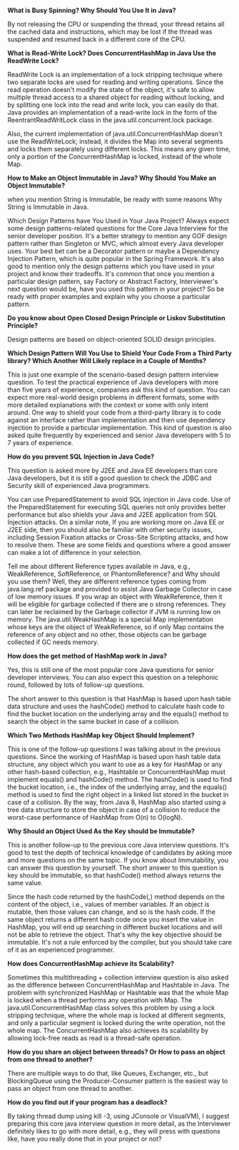 **What is Busy Spinning? Why Should You Use It in Java?**

By not releasing the CPU or suspending the thread, your thread retains all the cached data and instructions, which may be lost if the thread was suspended and resumed back in a different core of the CPU.

**What is Read-Write Lock? Does ConcurrentHashMap in Java Use the ReadWrite Lock?**

ReadWrite Lock is an implementation of a lock stripping technique where two separate locks are used for reading and writing operations. Since the read operation doesn't modify the state of the object, it's safe to allow multiple thread access to a shared object for reading without locking, and by splitting one lock into the read and write lock, you can easily do that.
Java provides an implementation of a read-write lock in the form of the ReentrantReadWritLock class in the java.util.concurrent.lock package. 

Also, the current implementation of java.util.ConcurrentHashMap doesn't use the ReadWriteLock; instead, it divides the Map into several segments and locks them separately using different locks. This means any given time, only a portion of the ConcurrentHashMap is locked, instead of the whole Map.

**How to Make an Object Immutable in Java? Why Should You Make an Object Immutable?**

when you mention String is Immutable, be ready with some reasons Why String is Immutable in Java.

Which Design Patterns have You Used in Your Java Project?
Always expect some design patterns-related questions for the Core Java Interview for the senior developer position. It's a better strategy to mention any GOF design pattern rather than Singleton or MVC, which almost every Java developer uses.
Your best bet can be a Decorator pattern or maybe a Dependency Injection Pattern, which is quite popular in the Spring Framework. It's also good to mention only the design patterns which you have used in your project and know their tradeoffs.
It's common that once you mention a particular design pattern, say Factory or Abstract Factory, Interviewer's next question would be, have you used this pattern in your project? So be ready with proper examples and explain why you choose a particular pattern.

**Do you know about Open Closed Design Principle or Liskov Substitution Principle?**

Design patterns are based on object-oriented SOLID design principles.


**Which Design Pattern Will You Use to Shield Your Code From a Third Party library? Which Another Will Likely replace in a Couple of Months?**

This is just one example of the scenario-based design pattern interview question. To test the practical experience of Java developers with more than five years of experience, companies ask this kind of question.
You can expect more real-world design problems in different formats, some with more detailed explanations with the context or some with only intent around.
One way to shield your code from a third-party library is to code against an interface rather than implementation and then use dependency injection to provide a particular implementation. This kind of question is also asked quite frequently by experienced and senior Java developers with 5 to 7 years of experience.

**How do you prevent SQL Injection in Java Code?**

This question is asked more by J2EE and Java EE developers than core Java developers, but it is still a good question to check the JDBC and Security skill of experienced Java programmers.

You can use PreparedStatement to avoid SQL injection in Java code. Use of the PreparedStatement for executing SQL queries not only provides better performance but also shields your Java and J2EE application from SQL Injection attacks.
On a similar note, If you are working more on Java EE or J2EE side, then you should also be familiar with other security issues, including Session Fixation attacks or Cross-Site Scripting attacks, and how to resolve them. These are some fields and questions where a good answer can make a lot of difference in your selection.

Tell me about different Reference types available in Java, e.g., WeakReference, SoftReference, or PhantomReference? and Why should you use them?
Well, they are different reference types coming from java.lang.ref package and provided to assist Java Garbage Collector in case of low memory issues. If you wrap an object with WeakReference, then it will be eligible for garbage collected if there are o strong references. They can later be reclaimed by the Garbage collector if JVM is running low on memory.
The java.util.WeakHashMap is a special Map implementation whose keys are the object of WeakReference, so if only Map contains the reference of any object and no other, those objects can be garbage collected if GC needs memory.

**How does the get method of HashMap work in Java?**

Yes, this is still one of the most popular core Java questions for senior developer interviews. You can also expect this question on a telephonic round, followed by lots of follow-up questions.

The short answer to this question is that HashMap is based upon hash table data structure and uses the hashCode() method to calculate hash code to find the bucket location on the underlying array and the equals() method to search the object in the same bucket in case of a collision.

**Which Two Methods HashMap key Object Should Implement?**

This is one of the follow-up questions I was talking about in the previous questions. Since the working of HashMap is based upon hash table data structure, any object which you want to use as a key for HashMap or any other hash-based collection, e.g., Hashtable or ConcurrentHashMap must implement equals() and hashCode() method.
The hashCode() is used to find the bucket location, i.e., the index of the underlying array, and the equals() method is used to find the right object in a linked list stored in the bucket in case of a collision.
By the way, from Java 8, HashMap also started using a tree data structure to store the object in case of a collision to reduce the worst-case performance of HashMap from O(n) to O(logN).

**Why Should an Object Used As the Key should be Immutable?**

This is another follow-up to the previous core Java interview questions. It's good to test the depth of technical knowledge of candidates by asking more and more questions on the same topic. If you know about Immutability, you can answer this question by yourself.
The short answer to this question is key should be immutable, so that hashCode() method always returns the same value.

Since the hash code returned by the hashCode(,) method depends on the content of the object, i.e., values of member variables. If an object is mutable, then those values can change, and so is the hash code. If the same object returns a different hash code once you insert the value in HashMap, you will end up searching in different bucket locations and will not be able to retrieve the object.
That's why the key objective should be immutable. It's not a rule enforced by the compiler, but you should take care of it as an experienced programmer.

**How does ConcurrentHashMap achieve its Scalability?**

Sometimes this multithreading + collection interview question is also asked as the difference between ConcurrentHashMap and Hashtable in Java. The problem with synchronized HashMap or Hashtable was that the whole Map is locked when a thread performs any operation with Map.
The java.util.ConcurrentHashMap class solves this problem by using a lock stripping technique, where the whole map is locked at different segments, and only a particular segment is locked during the write operation, not the whole map.
The ConcurrentHashMap also achieves its scalability by allowing lock-free reads as read is a thread-safe operation.

**How do you share an object between threads? Or How to pass an object from one thread to another?**

There are multiple ways to do that, like Queues, Exchanger, etc., but BlockingQueue using the Producer-Consumer pattern is the easiest way to pass an object from one thread to another.

**How do you find out if your program has a deadlock?**

By taking thread dump using kill -3, using JConsole or VisualVM), I suggest preparing this core java interview question in more detail, as the Interviewer definitely likes to go with more detail, e.g., they will press with questions like, have you really done that in your project or not?
